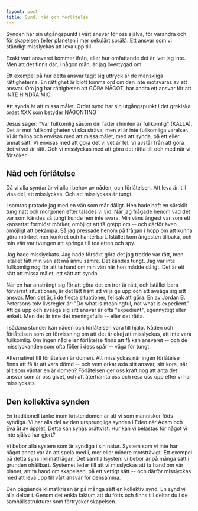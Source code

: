 ```yaml
---
layout: post
title: Synd, nåd och förlåtelse
---
```


Synden har sin utgångspunkt i vårt ansvar för oss själva, för
varandra och för skapelsen (eller planeten i mer sekulärt språk).
Ett ansvar som vi ständigt misslyckas att leva upp till.

Exakt vart ansvaret kommer ifrån, eller hur omfattande det är,
vet jag inte. Men att det finns där, i någon mån, är jag
övertygad om.

Ett exempel på hur detta ansvar tagit sig uttryck är de mänskliga
rättigheterna. En rättighet är blott tomma ord om den inte
motsvaras av ett ansvar. Om jag har rättigheten att GÖRA NÅGOT,
har andra ett ansvar för att INTE HINDRA MIG.

Att synda är att missa målet. Ordet synd har sin utgångspunkt i
det grekiska ordet XXX som betyder NÅGONTING

Jesus säger: "Var fullkomlig såsom din fader i himlen är
fullkomlig" (KÄLLA). Det är mot fullkomligheten vi ska sträva,
men vi är inte fullkomliga varelser. Vi är fallna och envisas med
att missa målet, med att synda, på ett eller annat sätt. Vi
envisas med att göra det vi vet är fel. Vi avstår från att göra
det vi vet är rätt. Och vi misslyckas med att göra det rätta till
och med när vi försöker.


## Nåd och förlåtelse

Då vi alla syndar är vi alla i behov av nåden, och förlåtelsen.
Att leva är, till viss del, att misslyckas. Och att misslyckas är
tungt. 

I somras pratade jag med en vän som mår dåligt. Hen hade haft en
särskilt tung natt och morgonen efter talades vi vid. När jag
frågade henom vad det var som kändes så tungt kunde hen inte
svara. Min väns ångest var som ett kaosartat formlöst mörker,
omöjligt att få grepp om -- och därför även omöjligt att bekämpa.
Så jag pressade henom på frågan i hopp om att kunna göra mörkret
mer konkret och hanterbart. Istället kom ångesten tillbaka, och
min vän var tvungen att springa till toaletten och spy.

Jag hade misslyckats. Jag hade försökt göra det jag trodde var
rätt, men istället fått min vän att må ännu sämre. Det kändes
tungt. Jag var inte fullkomlig nog för att ta hand om min vän när
hon mådde dåligt. Det är ett sätt att missa målet, ett sätt att
synda.

När en har ansträngt sig för att göra det en tror är rätt, och
istället bara förvärrat situationen, är det lätt hänt att vilja
ge upp och att avsäga sig sitt ansvar. Men det är, i de flesta
situationer, fel sak att göra. En av Jordan B. Petersons tolv
livsregler är: "Do what is meaningful, not what is expedient."
Att ge upp och avsäga sig sitt ansvar är ofta "expedient",
egennyttigt eller enkelt. Men det är inte det meningsfulla --
eller det rätta.

I sådana stunder kan nåden och förlåtelsen vara till hjälp. Nåden
och förlåtelsen som en förvissning om att det är okej att
misslyckas, att inte vara fullkomlig. Om ingen nåd eller
förlåtelse finns att få kan ansvaret -- och de misslyckanden som
ofta följer i dess spår -- väga för tungt.

Alternativet till förlåtelsen är domen. Att misslyckas när ingen
förlåtelse finns att få är att vara dömd -- och vem orkar axla
sitt ansvar, sitt kors, när allt som väntar en är domen?
Förlåtelsen ger oss kraft nog att anta det ansvar som är oss
givet, och att återhämta oss och resa oss upp efter vi har
misslyckats. 


## Den kollektiva synden

En traditionell tanke inom kristendomen är att vi som människor
föds syndiga. Vi har alla del av den ursprungliga synden i Eden
när Adam och Eva åt av äpplet. Detta kan synas orättvist. Hur kan
vi belastas för något vi inte själva har gjort? 

Vi bebor alla system som är syndiga i sin natur. System som vi
inte har något annat var än att spela med i, mer eller mindre
motsträvigt. Ett exempel på detta syns i klimatfrågan. Det
samhällsystem vi bebor är på många sätt i grunden ohållbart.
Systemet leder till att vi misslyckas att ta hand om vår planet,
att ta hand om skapelsen, på ett vettigt sätt -- och därför
misslyckas med att leva upp till vårt ansvar för densamma.

Den pågående klimatkrisen är på många sätt en kollektiv synd. En
synd vi alla deltar i. Genom det enkla faktum att du fötts och
finns till deltar du i de samhällsstrukturer som förtrycker
skapelsen. 
